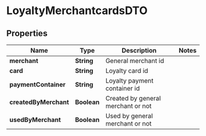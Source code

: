 
# LoyaltyMerchantcardsDTO

## Properties
Name | Type | Description | Notes
------------ | ------------- | ------------- | -------------
**merchant** | **String** | General merchant id | 
**card** | **String** | Loyalty card id | 
**paymentContainer** | **String** | Loyalty payment container id | 
**createdByMerchant** | **Boolean** | Created by general merchant or not | 
**usedByMerchant** | **Boolean** | Used by general merchant or not | 



